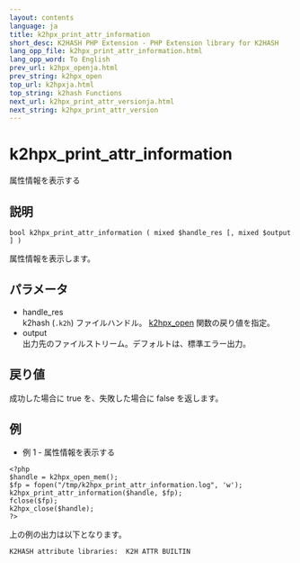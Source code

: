 ```yaml
---
layout: contents
language: ja
title: k2hpx_print_attr_information
short_desc: K2HASH PHP Extension - PHP Extension library for K2HASH
lang_opp_file: k2hpx_print_attr_information.html
lang_opp_word: To English
prev_url: k2hpx_openja.html
prev_string: k2hpx_open
top_url: k2hpxja.html
top_string: k2hash Functions
next_url: k2hpx_print_attr_versionja.html
next_string: k2hpx_print_attr_version
---
```


# k2hpx_print_attr_information
属性情報を表示する

## 説明

```
bool k2hpx_print_attr_information ( mixed $handle_res [, mixed $output ] )
```

属性情報を表示します。 

## パラメータ
- handle_res  
k2hash (`.k2h`) ファイルハンドル。 [k2hpx_open](k2hpx_openja.html) 関数の戻り値を指定。
- output  
出力先のファイルストリーム。デフォルトは、標準エラー出力。

## 戻り値
成功した場合に true を、失敗した場合に false を返します。 

## 例
- 例 1 - 属性情報を表示する

```
<?php
$handle = k2hpx_open_mem();
$fp = fopen("/tmp/k2hpx_print_attr_information.log", 'w');
k2hpx_print_attr_information($handle, $fp);
fclose($fp);
k2hpx_close($handle);
?>
```

上の例の出力は以下となります。

```
K2HASH attribute libraries:  K2H ATTR BUILTIN
```

